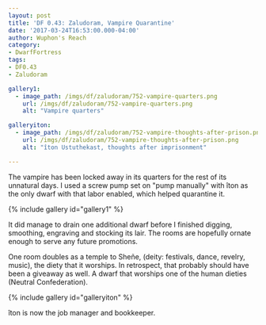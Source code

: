 ```yaml
---
layout: post
title: 'DF 0.43: Zaludoram, Vampire Quarantine'
date: '2017-03-24T16:53:00.000-04:00'
author: Wuphon's Reach
category:
- DwarfFortress
tags:
- DF0.43
- Zaludoram

gallery1:
  - image_path: /imgs/df/zaludoram/752-vampire-quarters.png
    url: /imgs/df/zaludoram/752-vampire-quarters.png
    alt: "Vampire quarters"

galleryiton:
  - image_path: /imgs/df/zaludoram/752-vampire-thoughts-after-prison.png
    url: /imgs/df/zaludoram/752-vampire-thoughts-after-prison.png
    alt: "îton Ustuthekast, thoughts after imprisonment"

---
```


The vampire has been locked away in its quarters for the rest of its unnatural days.  I used a screw pump set on "pump manually" with îton as the only dwarf with that labor enabled, which helped quarantine it.

{% include gallery id="gallery1" %}

It did manage to drain one additional dwarf before I finished digging, smoothing, engraving and stocking its lair.  The rooms are hopefully ornate enough to serve any future promotions.

One room doubles as a temple to Sheñe, (deity: festivals, dance, revelry, music), the diety that it worships.  In retrospect, that probably should have been a giveaway as well.  A dwarf that worships one of the human dieties (Neutral Confederation).

{% include gallery id="galleryiton" %}

îton is now the job manager and bookkeeper.